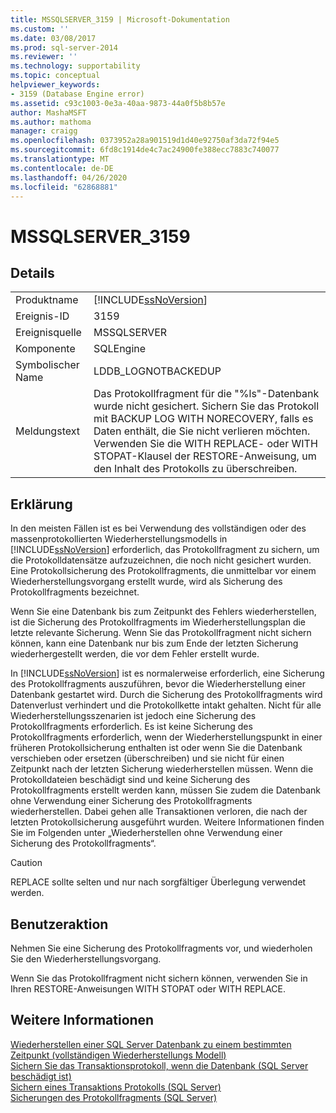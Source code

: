 ```yaml
---
title: MSSQLSERVER_3159 | Microsoft-Dokumentation
ms.custom: ''
ms.date: 03/08/2017
ms.prod: sql-server-2014
ms.reviewer: ''
ms.technology: supportability
ms.topic: conceptual
helpviewer_keywords:
- 3159 (Database Engine error)
ms.assetid: c93c1003-0e3a-40aa-9873-44a0f5b8b57e
author: MashaMSFT
ms.author: mathoma
manager: craigg
ms.openlocfilehash: 0373952a28a901519d1d40e92750af3da72f94e5
ms.sourcegitcommit: 6fd8c1914de4c7ac24900fe388ecc7883c740077
ms.translationtype: MT
ms.contentlocale: de-DE
ms.lasthandoff: 04/26/2020
ms.locfileid: "62868881"
---
```

# <a name="mssqlserver_3159"></a>MSSQLSERVER_3159
    
## <a name="details"></a>Details  
  
|||  
|-|-|  
|Produktname|[!INCLUDE[ssNoVersion](../../includes/ssnoversion-md.md)]|  
|Ereignis-ID|3159|  
|Ereignisquelle|MSSQLSERVER|  
|Komponente|SQLEngine|  
|Symbolischer Name|LDDB_LOGNOTBACKEDUP|  
|Meldungstext|Das Protokollfragment für die "%ls"-Datenbank wurde nicht gesichert. Sichern Sie das Protokoll mit BACKUP LOG WITH NORECOVERY, falls es Daten enthält, die Sie nicht verlieren möchten. Verwenden Sie die WITH REPLACE- oder WITH STOPAT-Klausel der RESTORE-Anweisung, um den Inhalt des Protokolls zu überschreiben.|  
  
## <a name="explanation"></a>Erklärung  
 In den meisten Fällen ist es bei Verwendung des vollständigen oder des massenprotokollierten Wiederherstellungsmodells in [!INCLUDE[ssNoVersion](../../includes/ssnoversion-md.md)] erforderlich, das Protokollfragment zu sichern, um die Protokolldatensätze aufzuzeichnen, die noch nicht gesichert wurden. Eine Protokollsicherung des Protokollfragments, die unmittelbar vor einem Wiederherstellungsvorgang erstellt wurde, wird als Sicherung des Protokollfragments bezeichnet.  
  
 Wenn Sie eine Datenbank bis zum Zeitpunkt des Fehlers wiederherstellen, ist die Sicherung des Protokollfragments im Wiederherstellungsplan die letzte relevante Sicherung. Wenn Sie das Protokollfragment nicht sichern können, kann eine Datenbank nur bis zum Ende der letzten Sicherung wiederhergestellt werden, die vor dem Fehler erstellt wurde.  
  
 In [!INCLUDE[ssNoVersion](../../includes/ssnoversion-md.md)] ist es normalerweise erforderlich, eine Sicherung des Protokollfragments auszuführen, bevor die Wiederherstellung einer Datenbank gestartet wird. Durch die Sicherung des Protokollfragments wird Datenverlust verhindert und die Protokollkette intakt gehalten. Nicht für alle Wiederherstellungsszenarien ist jedoch eine Sicherung des Protokollfragments erforderlich. Es ist keine Sicherung des Protokollfragments erforderlich, wenn der Wiederherstellungspunkt in einer früheren Protokollsicherung enthalten ist oder wenn Sie die Datenbank verschieben oder ersetzen (überschreiben) und sie nicht für einen Zeitpunkt nach der letzten Sicherung wiederherstellen müssen. Wenn die Protokolldateien beschädigt sind und keine Sicherung des Protokollfragments erstellt werden kann, müssen Sie zudem die Datenbank ohne Verwendung einer Sicherung des Protokollfragments wiederherstellen. Dabei gehen alle Transaktionen verloren, die nach der letzten Protokollsicherung ausgeführt wurden. Weitere Informationen finden Sie im Folgenden unter „Wiederherstellen ohne Verwendung einer Sicherung des Protokollfragments“.  
  
> [!CAUTION]  
>  REPLACE sollte selten und nur nach sorgfältiger Überlegung verwendet werden.  
  
## <a name="user-action"></a>Benutzeraktion  
 Nehmen Sie eine Sicherung des Protokollfragments vor, und wiederholen Sie den Wiederherstellungsvorgang.  
  
 Wenn Sie das Protokollfragment nicht sichern können, verwenden Sie in Ihren RESTORE-Anweisungen WITH STOPAT oder WITH REPLACE.  
  
## <a name="see-also"></a>Weitere Informationen  
 [Wiederherstellen einer SQL Server Datenbank zu einem bestimmten Zeitpunkt &#40;vollständigen Wiederherstellungs Modell&#41;](../backup-restore/restore-a-sql-server-database-to-a-point-in-time-full-recovery-model.md)   
 [Sichern Sie das Transaktionsprotokoll, wenn die Datenbank &#40;SQL Server beschädigt ist&#41;](../backup-restore/back-up-the-transaction-log-when-the-database-is-damaged-sql-server.md)   
 [Sichern eines Transaktions Protokolls &#40;SQL Server&#41;](../backup-restore/back-up-a-transaction-log-sql-server.md)   
 [Sicherungen des Protokollfragments &#40;SQL Server&#41;](../backup-restore/tail-log-backups-sql-server.md)  
  
  
